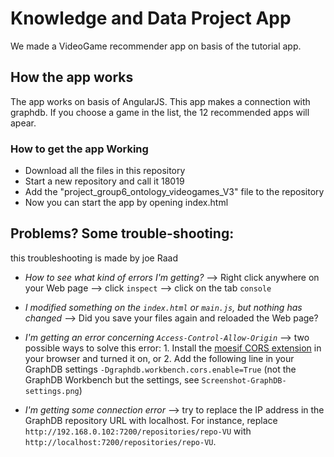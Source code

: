 # Knowledge and Data Project App

We made a VideoGame recommender app on basis of the tutorial app.

## How the app works

The app works on basis of AngularJS. This app makes a connection with graphdb.
If you choose a game in the list, the 12 recommended apps will apear.

### How to get the app Working

* Download all the files in this repository
* Start a new repository and call it 18019
* Add the "project_group6_ontology_videogames_V3" file to the repository
* Now you can start the app by opening index.html


## Problems? Some trouble-shooting:
this troubleshooting is made by joe Raad

* _How to see what kind of errors I'm getting?_ --> Right click anywhere on your Web page --> click `inspect` --> click on the tab `console`

* _I modified something on the `index.html` or `main.js`, but nothing has changed_ -->
Did you save your files again and reloaded the Web page?

* _I'm getting an error concerning `Access-Control-Allow-Origin`_ --> two possible ways to solve this error: 1. Install the [moesif CORS extension](https://chrome.google.com/webstore/detail/moesif-orign-cors-changer/digfbfaphojjndkpccljibejjbppifbc?hl=en-US) in your browser and turned it on, or 2. Add the following line in your GraphDB settings `-Dgraphdb.workbench.cors.enable=True` (not the GraphDB Workbench but the settings, see `Screenshot-GraphDB-settings.png`)

* _I'm getting some connection error_ --> try to replace the IP address in the GraphDB repository URL with localhost. For instance, replace `http://192.168.0.102:7200/repositories/repo-VU` with `http://localhost:7200/repositories/repo-VU`.

